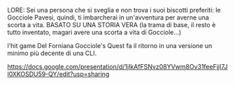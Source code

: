 LORE: Sei una persona che si sveglia e non trova i suoi biscotti preferiti: le Gocciole Pavesi, 
quindi, ti imbarcherai in un'avventura per averne una scorta a vita. BASATO SU UNA STORIA VERA (la 
trama di base, il resto è tutto inventato, magari avere una scorta a vita di Gocciole...) 

l'hit game Del Forniana Gocciole's Quest fa il ritorno in una versione un minimo più decente di una
CLI.

https://docs.google.com/presentation/d/1jIkAfFSNvz08YVwm8Ov31feeFjjI7Jl0XKOSDU59-QY/edit?usp=sharing
